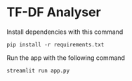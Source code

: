 # TF-DF Analyser

Install dependencies with this command

    pip install -r requirements.txt

Run the app with the following command

    streamlit run app.py
